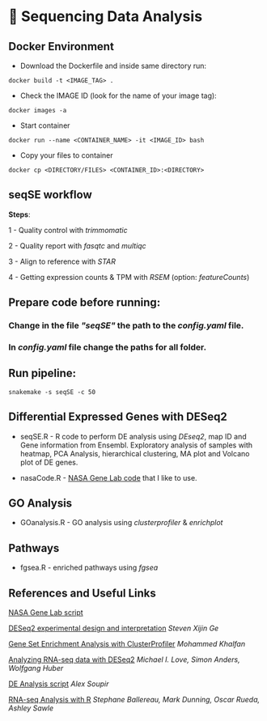 # :dna: Sequencing Data Analysis

## Docker Environment

 - Download the Dockerfile and inside same directory run:

 ```docker build -t <IMAGE_TAG> .```

 - Check the IMAGE ID (look for the name of your image tag):

 ```docker images -a```
 
 - Start container

 ```docker run --name <CONTAINER_NAME> -it <IMAGE_ID> bash```
 
 - Copy your files to container

  ```docker cp <DIRECTORY/FILES> <CONTAINER_ID>:<DIRECTORY>```
 
## seqSE workflow

**Steps**:

1 - Quality control with *trimmomatic*

2 - Quality report with *fasqtc* and *multiqc*

3 - Align to reference with *STAR*

4 - Getting expression counts & TPM with *RSEM* (option: *featureCounts*)

## Prepare code before running:

### Change in the file *"seqSE"* the path to the *config.yaml* file.

### In *config.yaml* file change the paths for all folder.

## Run pipeline:

```snakemake -s seqSE -c 50```

## Differential Expressed Genes with DESeq2

 - seqSE.R - R code to perform DE analysis using *DEseq2*, map ID and Gene information from Ensembl. Exploratory analysis of samples with heatmap, PCA Analysis, hierarchical clustering, MA plot and Volcano plot of DE genes.
 
 - nasaCode.R - [NASA Gene Lab code](https://github.com/nasa/GeneLab_Data_Processing/tree/master/RNAseq/GLDS_Processing_Scripts/GLDS-168/04-05-DESeq2_NormCounts_DGE) that I like to use.

## GO Analysis

 - GOanalysis.R - GO analysis using *clusterprofiler* & *enrichplot*

## Pathways

- fgsea.R - enriched pathways using *fgsea*

## References and Useful Links

[NASA Gene Lab script](https://github.com/nasa/GeneLab_Data_Processing/tree/master/RNAseq/GLDS_Processing_Scripts/GLDS-168/04-05-DESeq2_NormCounts_DGE)

[DESeq2 experimental design and interpretation](https://rstudio-pubs-static.s3.amazonaws.com/329027_593046fb6d7a427da6b2c538caf601e1.html#example-1-two-group-comparison) *Steven Xijin Ge*

[Gene Set Enrichment Analysis with ClusterProfiler](https://learn.gencore.bio.nyu.edu/rna-seq-analysis/gene-set-enrichment-analysis/) *Mohammed Khalfan*

[Analyzing RNA-seq data with DESeq2](http://bioconductor.org/packages/devel/bioc/vignettes/DESeq2/inst/doc/DESeq2.html#ma-plot) *Michael I. Love, Simon Anders, Wolfgang Huber*

[DE Analysis script](https://github.com/ACSoupir/Bioinformatics_RNASeq/blob/master/Mouse_RNA_Seq_p53_genotoxic.Rmd) *Alex Soupir*

[RNA-seq Analysis with R](https://sbc.shef.ac.uk/workshops/2019-01-14-rna-seq-r/rna-seq-gene-set-testing.nb.html) *Stephane Ballereau, Mark Dunning, Oscar Rueda, Ashley Sawle*
